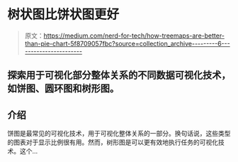 # 树状图比饼状图更好

> 原文：<https://medium.com/nerd-for-tech/how-treemaps-are-better-than-pie-chart-5f8709057fbc?source=collection_archive---------6----------------------->

## 探索用于可视化部分整体关系的不同数据可视化技术，如饼图、圆环图和树形图。

## 介绍

饼图是最常见的可视化技术，用于可视化整体关系的一部分。换句话说，这些类型的图表对于显示比例很有用。然而，树形图是可以更有效地执行任务的可视化技术。这个…